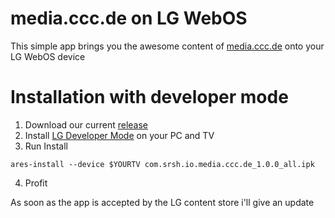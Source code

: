 media.ccc.de on LG WebOS
========================

This simple app brings you the awesome content of [media.ccc.de][1] onto your LG WebOS device

# Installation with developer mode
1. Download our current [release][2]
2. Install [LG Developer Mode][3] on your PC and TV
3. Run Install 

``` ares-install --device $YOURTV com.srsh.io.media.ccc.de_1.0.0_all.ipk ```

4. Profit

As soon as the app is accepted by the LG content store i'll give an update


[1]: https://media.ccc.de
[2]: https://github.com/raben2/WebOS_media_ccc_de/releases
[3]: http://webostv.developer.lge.com/develop/app-test/